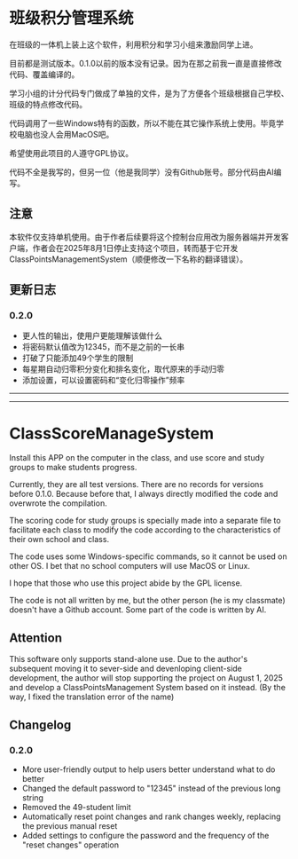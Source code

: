 # 班级积分管理系统

在班级的一体机上装上这个软件，利用积分和学习小组来激励同学上进。

目前都是测试版本。0.1.0以前的版本没有记录。因为在那之前我一直是直接修改代码、覆盖编译的。

学习小组的计分代码专门做成了单独的文件，是为了方便各个班级根据自己学校、班级的特点修改代码。

代码调用了一些Windows特有的函数，所以不能在其它操作系统上使用。毕竟学校电脑也没人会用MacOS吧。

希望使用此项目的人遵守GPL协议。

代码不全是我写的，但另一位（他是我同学）没有Github账号。部分代码由AI编写。

## 注意

本软件仅支持单机使用。由于作者后续要将这个控制台应用改为服务器端并开发客户端，作者会在2025年8月1日停止支持这个项目，转而基于它开发ClassPointsManagementSystem（顺便修改一下名称的翻译错误）。

## 更新日志

### 0.2.0
 - 更人性的输出，使用户更能理解该做什么
 - 将密码默认值改为12345，而不是之前的一长串
 - 打破了只能添加49个学生的限制
 - 每星期自动归零积分变化和排名变化，取代原来的手动归零
 - 添加设置，可以设置密码和“变化归零操作”频率

*********
*********

# ClassScoreManageSystem

Install this APP on the computer in the class, and use score and study groups to make students progress.

Currently, they are all test versions. There are no records for versions before 0.1.0. Because before that, I always directly modified the code and overwrote the compilation.

The scoring code for study groups is specially made into a separate file to facilitate each class to modify the code according to the characteristics of their own school and class.

The code uses some Windows-specific commands, so it cannot be used on other OS. I bet that no school computers will use MacOS or Linux. 

I hope that those who use this project abide by the GPL license. 

The code is not all written by me, but the other person (he is my classmate) doesn't have a Github account. Some part of the code is written by AI.

## Attention

This software only supports stand-alone use. Due to the author's subsequent moving it to sever-side and devenloping client-side development, the author will stop supporting the project on August 1, 2025 and develop a ClassPointsManagement System based on it instead. (By the way, I fixed the translation error of the name)

## Changelog  

### 0.2.0  
- More user-friendly output to help users better understand what to do better
- Changed the default password to "12345" instead of the previous long string  
- Removed the 49-student limit  
- Automatically reset point changes and rank changes weekly, replacing the previous manual reset  
- Added settings to configure the password and the frequency of the "reset changes" operation
